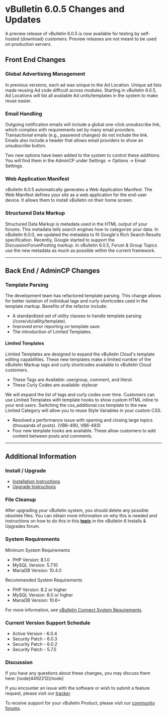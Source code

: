 # vBulletin 6.0.5 Changes and Updates

A preview release of vBulletin 6.0.5 is now available for testing by self-hosted (download) customers. Preview releases are not meant to be used on production servers.

## Front End Changes

### Global Advertising Management

In previous versions, each ad was unique to the Ad Location. Unique ad lists made reusing Ad code difficult across modules. Starting in vBulletin 6.0.5, Ad Locations will list all available Ad units/templates in the system to make reuse easier.

### Email Handling

Outgoing notification emails will include a global one-click unsubscribe link, which complies with requirements set by many email providers. Transactional emails (e.g., password changes) do not include the link. Emails also include a header that allows email providers to show an unsubscribe button.

Two new options have been added to the system to control these additions. You will find them in the AdminCP under Settings -> Options -> Email Settings.

### Web Application Manifest

vBulletin 6.0.5 automatically generates a Web Application Manifest. The Web Manifest defines your site as a web application for the end-user device. It allows them to install vBulletin on their home screen.

### Structured Data Markup

Structured Data Markup is metadata used in the HTML output of your forums. This metadata tells search engines how to categorize your data. In vBulletin 6.0.0, we updated the metadata to fit Google's Rich Search Results specification. Recently, Google started to support the DiscussionForumPosting markup. In vBulletin 6.0.5, Forum & Group Topics use the new metadata as much as possible within the current framework.

---

## Back End / AdminCP Changes

### Template Parsing

The development team has refactored template parsing. This change allows for better isolation of individual tags and curly shortcodes used in the template markup. Benefits of the refactor include:

- A standardized set of utility classes to handle template parsing (/core/vb/utility/template).
- Improved error reporting on template save.
- The introduction of Limited Templates.

#### Limited Templates

Limited Templates are designed to expand the vBulletin Cloud's template editing capabilities. These new templates make a limited number of the vBulletin Markup tags and curly shortcodes available to vBulletin Cloud customers.

- These Tags are Available: usergroup, comment, and literal.
- These Curly Codes are available: stylevar

We will expand the list of tags and curly codes over time. Customers can use Limited Templates with template hooks to show custom HTML inline to your end users. Switching the css_additional.css template to the new Limited Category will allow you to reuse Style Variables in your custom CSS.

- Resolved a performance issue with opening and closing large topics (thousands of posts). (VB6-490, VB6-493)
- Four new template hooks are available. These allow customers to add content between posts and comments.
  
---

## Additional Information

### Install / Upgrade

- [Installation Instructions](https://www.vbulletin.com/forum/node/4483267)
- [Upgrade Instructions](https://www.vbulletin.com/forum/node/4483262)

### File Cleanup

After upgrading your vBulletin system, you should delete any possible obsolete files. You can obtain more information on why this is needed and instructions on how to do this in this [**topic**](https://www.vbulletin.com/forum/node/4391346) in the vBulletin 6 Installs & Upgrades forum.

### System Requirements

Minimum System Requirements

- PHP Version: 8.1.0
- MySQL Version: 5.7.10
- MariaDB Version: 10.4.0

Recommended System Requirements

- PHP Version:  8.2 or higher
- MySQL Version: 8.0 or higher
- MariaDB Version: 10.6+

For more information, see [vBulletin Connect System Requirements](https://www.vbulletin.com/forum/node/4391344).

### Current Version Support Schedule

- Active Version - 6.0.4
- Security Patch - 6.0.3
- Security Patch - 6.0.2
- Security Patch - 5.7.5

### Discussion

If you have any questions about these changes, you may discuss them here: [node]4492212[/node]

If you encounter an issue with the software or wish to submit a feature request, please visit our [tracker](https://tracker.vbulletin.com/vbulletin6).

To receive support for your vBulletin Product, please visit our [community forums](https://www.vbulletin.com/forum/).
